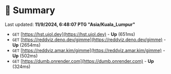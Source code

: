 # 📖 Summary
Last updated: **11/9/2024, 6:48:07 PTG "Asia/Kuala_Lumpur"**

- `GET` [https://hst.ujol.dev](https://hst.ujol.dev) - **Up** (651ms)
- `GET` [https://reddviz.deno.dev/gimme](https://reddviz.deno.dev/gimme) - **Up** (2654ms)
- `GET` [https://reddviz.amar.kim/gimme](https://reddviz.amar.kim/gimme) - **Up** (502ms)
- `GET` [https://dumb.onrender.com](https://dumb.onrender.com) - **Up** (324ms)
